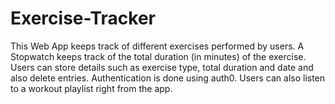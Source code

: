 # Exercise-Tracker
This Web App keeps track of different exercises performed by users. A Stopwatch keeps track of the total duration (in minutes) of the exercise. Users can store details such as exercise type, total duration and date and also delete entries. Authentication is done using auth0. Users can also listen to a workout playlist right from the app.
